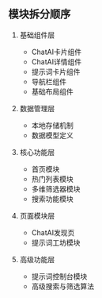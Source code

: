 ## 模块拆分顺序

1. 基础组件层

   - ChatAI卡片组件
   - ChatAI详情组件
   - 提示词卡片组件
   - 导航栏组件
   - 基础布局组件

2. 数据管理层

   - 本地存储机制
   - 数据模型定义

3. 核心功能层

   - 首页模块
   - 热门列表模块
   - 多维筛选器模块
   - 搜索功能模块

4. 页面模块层

   - ChatAI发现页
   - 提示词工坊模块

5. 高级功能层

   - 提示词控制台模块
   - 高级搜索与筛选算法
